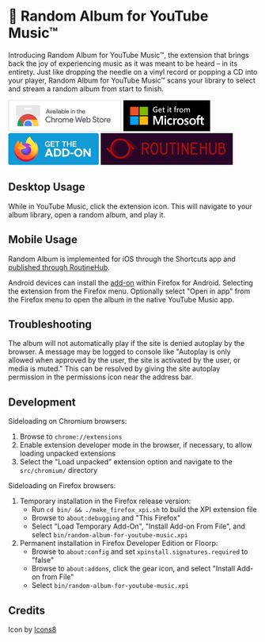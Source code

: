 # 🎲 Random Album for YouTube Music™
Introducing Random Album for YouTube Music™, the extension that brings back the joy of experiencing music as it was meant to be heard – in its entirety. Just like dropping the needle on a vinyl record or popping a CD into your player, Random Album for YouTube Music™ scans your library to select and stream a random album from start to finish.

[![name](res/Chrome.png)](https://chromewebstore.google.com/detail/random-album-for-youtube/obkkkldnmaoahhpkhomdmdpjldcpihph)
[![name](res/Edge.png)](https://microsoftedge.microsoft.com/addons/detail/afmlimmhgjaemnkjjaomlogigfiodncd)
[![name](res/Firefox.png)](https://addons.mozilla.org/en-US/firefox/addon/random-album-for-youtube-music/)
[![name](res/RoutineHub.png)](https://routinehub.co/shortcut/18928/)

## Desktop Usage

While in YouTube Music, click the extension icon. This will navigate to your album library, open a random album, and play it.

## Mobile Usage
Random Album is implemented for iOS through the Shortcuts app and [published through RoutineHub](https://routinehub.co/shortcut/18928/).

Android devices can install the [add-on](https://addons.mozilla.org/en-US/firefox/addon/random-album-for-youtube-music/) within Firefox for Android. Selecting the extension from the Firefox menu. Optionally select "Open in app" from the Firefox menu to open the album in the native YouTube Music app.

## Troubleshooting
The album will not automatically play if the site is denied autoplay by the browser. A message may be logged to console like "Autoplay is only allowed when approved by the user, the site is activated by the user, or media is muted." This can be resolved by giving the site autoplay permission in the permissions icon near the address bar.

## Development

Sideloading on Chromium browsers:

 1. Browse to `chrome://extensions`
 2. Enable extension developer mode in the browser, if necessary, to allow loading unpacked extensions
 3. Select the "Load unpacked" extension option and navigate to the `src/chromium/` directory

Sideloading on Firefox browsers:

1. Temporary installation in the Firefox release version:
   * Run `cd bin/ && ./make_firefox_xpi.sh` to build the XPI extension file
   * Browse to `about:debugging` and "This Firefox"
   * Select "Load Temporary Add-On", "Install Add-on From File", and select `bin/random-album-for-youtube-music.xpi`
2. Permanent installation in Firefox Developer Edition or Floorp:
   * Browse to `about:config` and set `xpinstall.signatures.required` to "false"
   * Browse to `about:addons`, click the gear icon, and select "Install Add-on from File"
   * Select `bin/random-album-for-youtube-music.xpi`

## Credits
Icon by [Icons8](https://icons8.com/)
